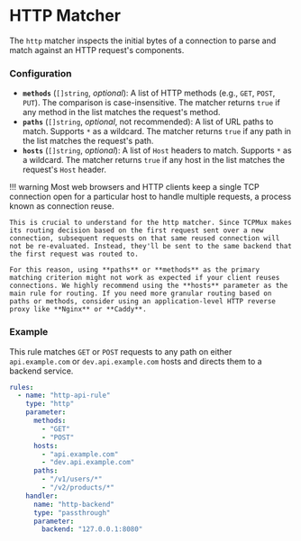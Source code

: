 # HTTP Matcher

The `http` matcher inspects the initial bytes of a connection to parse and match against an HTTP request's components.

### Configuration

  - **`methods`** (`[]string`, *optional*): A list of HTTP methods (e.g., `GET`, `POST`, `PUT`). The comparison is case-insensitive. The matcher returns `true` if any method in the list matches the request's method.
  - **`paths`** (`[]string`, *optional*, not recommended): A list of URL paths to match. Supports `*` as a wildcard. The matcher returns `true` if any path in the list matches the request's path.
  - **`hosts`** (`[]string`, *optional*): A list of `Host` headers to match. Supports `*` as a wildcard. The matcher returns `true` if any host in the list matches the request's `Host` header.


!!! warning
    Most web browsers and HTTP clients keep a single TCP connection open for a particular host to handle multiple requests, a process known as connection reuse.

    This is crucial to understand for the http matcher. Since TCPMux makes its routing decision based on the first request sent over a new connection, subsequent requests on that same reused connection will not be re-evaluated. Instead, they'll be sent to the same backend that the first request was routed to.

    For this reason, using **paths** or **methods** as the primary matching criterion might not work as expected if your client reuses connections. We highly recommend using the **hosts** parameter as the main rule for routing. If you need more granular routing based on paths or methods, consider using an application-level HTTP reverse proxy like **Nginx** or **Caddy**.

### Example

This rule matches `GET` or `POST` requests to any path on either `api.example.com` or `dev.api.example.com` hosts and directs them to a backend service.

```yaml
rules:
  - name: "http-api-rule"
    type: "http"
    parameter:
      methods:
        - "GET"
        - "POST"
      hosts:
        - "api.example.com"
        - "dev.api.example.com"
      paths:
        - "/v1/users/*"
        - "/v2/products/*"
    handler:
      name: "http-backend"
      type: "passthrough"
      parameter:
        backend: "127.0.0.1:8080"
```